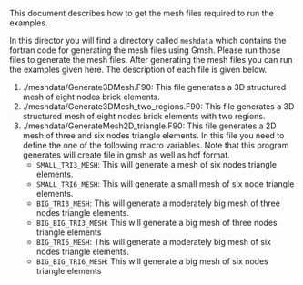 This document describes how to get the mesh files required to run the examples.

In this director you will find a directory called `meshdata` which contains the fortran code for generating the mesh files using Gmsh. Please run those files to generate the mesh files. After generating the mesh files you can run the examples given here. The description of each file is given below.

1. ./meshdata/Generate3DMesh.F90: This file generates a 3D structured mesh of eight nodes brick elements.
2. ./meshdata/Generate3DMesh_two_regions.F90: This file generates a 3D structured mesh of eight nodes brick elements with two regions.
3. ./meshdata/GenerateMesh2D_triangle.F90: This file generates a 2D mesh of three and six nodes triangle elements. In this file you need to define the one of the following macro variables. Note that this program generates will create file in gmsh as well as hdf format.
   - `SMALL_TRI3_MESH`: This will generate a mesh of six nodes triangle elements.
   - `SMALL_TRI6_MESH`: This will generate a small mesh of six node triangle elements.
   - `BIG_TRI3_MESH`: This will generate a moderately big mesh of three nodes triangle elements.
   - `BIG_BIG_TRI3_MESH`: This will generate a big mesh of three nodes triangle elements
   - `BIG_TRI6_MESH`: This will generate a moderately big mesh of six nodes triangle elements.
   - `BIG_BIG_TRI6_MESH`: This will generate a big mesh of six nodes triangle elements
